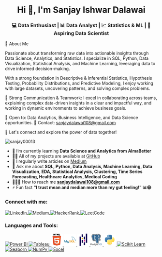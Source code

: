 <h1 align="center">Hi 👋, I'm Sanjay Ishwar Dalawai</h1>
<h3 align="center">💻 Data Enthusiast | 📊 Data Analyst | 📈 Statistics & ML | 🚀 Aspiring Data Scientist</h3>
🔹 About Me  

Passionate about transforming raw data into actionable insights through Data Science, Analytics, and Statistics. I specialize in SQL, Python, Data Visualization, Statistical Analysis, and Machine Learning, leveraging data to drive informed decision-making.

With a strong foundation in Descriptive & Inferential Statistics, Hypothesis Testing, Probability Distributions, and Predictive Modeling, I enjoy working with large datasets, uncovering patterns, and solving complex problems.

🔹 Strong Communication & Teamwork: I excel in collaborating across teams, explaining complex data-driven insights in a clear and impactful way, and working in dynamic environments to achieve business goals.

🚀 Open to: Data Analytics, Business Intelligence, and Data Science opportunities.
📩 Contact: sanjaydalawai108@gmail.com

🔗 Let's connect and explore the power of data together!

<p align="left"> <img src="https://komarev.com/ghpvc/?username=sanjay00013&label=Profile%20views&color=0e75b6&style=flat" alt="sanjay00013" /> </p>

- 🌱 I’m currently learning **Data Science and Analytics from AlmaBetter**  
- 👨‍💻 All of my projects are available at [GitHub](https://github.com/Sanjay00013)  
- 📝 I regularly write articles on [Medium](https://medium.com/@sanjaydalawai108)  
- 💬 Ask me about **SQL, Python, Data Analysis, Machine Learning, Data Visualization, EDA, Statistical Analysis, Clustering, Time Series Forecasting, Healthcare Analytics, Medical Coding**  
- 👨‍👨‍👧 How to reach me **sanjaydalawai108@gmail.com**  
- ⚡ Fun fact **"I trust mean and median more than my gut feeling!" 📊😆**  



<h3 align="left">Connect with me:</h3>
<p align="left">
  <a href="https://linkedin.com/in/sanjay-dalawai-460a20216" target="blank">
    <img align="center" src="https://raw.githubusercontent.com/rahuldkjain/github-profile-readme-generator/master/src/images/icons/Social/linked-in-alt.svg" alt="LinkedIn" height="30" width="40" />
  </a>
  <a href="https://medium.com/@sanjaydalawai108" target="blank">
    <img align="center" src="https://raw.githubusercontent.com/rahuldkjain/github-profile-readme-generator/master/src/images/icons/Social/medium.svg" alt="Medium" height="30" width="40" />
  </a>
  <a href="https://www.hackerrank.com/sanjaydalawai108" target="blank">
    <img align="center" src="https://raw.githubusercontent.com/rahuldkjain/github-profile-readme-generator/master/src/images/icons/Social/hackerrank.svg" alt="HackerRank" height="30" width="40" />
  </a>
  <a href="https://leetcode.com/sanjaydalawai108" target="blank">
    <img align="center" src="https://raw.githubusercontent.com/rahuldkjain/github-profile-readme-generator/master/src/images/icons/Social/leet-code.svg" alt="LeetCode" height="30" width="40" />
  </a>
</p>

<h3 align="left">Languages and Tools:</h3>
<p align="left"> 
  <a href="https://powerbi.microsoft.com/" target="_blank" rel="noreferrer"> 
    <img src="https://img.icons8.com/?size=100&id=Ny0t2MYrJ70p&format=png&color=000000" alt="Power BI" width="40" height="40"/> 
  </a> 
  <a href="https://www.tableau.com/" target="_blank" rel="noreferrer"> 
    <img src="https://img.icons8.com/?size=100&id=9Kvi1p1F0tUo&format=png&color=000000" alt="Tableau" width="40" height="40"/> 
  </a>
  <a href="https://www.w3.org/html/" target="_blank" rel="noreferrer"> 
    <img src="https://raw.githubusercontent.com/devicons/devicon/master/icons/html5/html5-original-wordmark.svg" alt="HTML5" width="40" height="40"/> 
  </a> 
  <a href="https://www.mysql.com/" target="_blank" rel="noreferrer"> 
    <img src="https://raw.githubusercontent.com/devicons/devicon/master/icons/mysql/mysql-original-wordmark.svg" alt="MySQL" width="40" height="40"/> 
  </a> 
  <a href="https://pandas.pydata.org/" target="_blank" rel="noreferrer"> 
    <img src="https://raw.githubusercontent.com/devicons/devicon/2ae2a900d2f041da66e950e4d48052658d850630/icons/pandas/pandas-original.svg" alt="Pandas" width="40" height="40"/> 
  </a> 
  <a href="https://www.postgresql.org" target="_blank" rel="noreferrer"> 
    <img src="https://raw.githubusercontent.com/devicons/devicon/master/icons/postgresql/postgresql-original-wordmark.svg" alt="PostgreSQL" width="40" height="40"/> 
  </a> 
  <a href="https://www.python.org" target="_blank" rel="noreferrer"> 
    <img src="https://raw.githubusercontent.com/devicons/devicon/master/icons/python/python-original.svg" alt="Python" width="40" height="40"/> 
  </a> 
  <a href="https://scikit-learn.org/" target="_blank" rel="noreferrer"> 
    <img src="https://upload.wikimedia.org/wikipedia/commons/0/05/Scikit_learn_logo_small.svg" alt="Scikit Learn" width="40" height="40"/> 
  </a> 
  <a href="https://seaborn.pydata.org/" target="_blank" rel="noreferrer"> 
    <img src="https://seaborn.pydata.org/_images/logo-mark-lightbg.svg" alt="Seaborn" width="40" height="40"/> 
  </a> 
  <a href="https://numpy.org/" target="_blank" rel="noreferrer"> 
    <img src="https://img.icons8.com/?size=100&id=aR9CXyMagKIS&format=png&color=000000" alt="NumPy" width="40" height="40"/> 
  </a>
  <a href="https://www.microsoft.com/en-us/microsoft-365/excel" target="_blank" rel="noreferrer"> 
    <img src="https://img.icons8.com/?size=100&id=BEMhRoRy403e&format=png&color=000000" alt="Excel" width="40" height="40"/> 
  </a>
</p>

